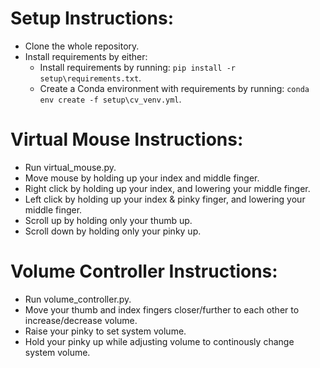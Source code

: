  # Setup Instructions:
 * Clone the whole repository.
 * Install requirements by either:
    * Install requirements by running: `pip install -r setup\requirements.txt`.
    * Create a Conda environment with requirements by running: `conda env create -f setup\cv_venv.yml`.
 
 # Virtual Mouse Instructions:
 * Run virtual_mouse.py.
 * Move mouse by holding up your index and middle finger.
 * Right click by holding up your index, and lowering your middle finger.
 * Left click by holding up your index & pinky finger, and lowering your middle finger.
 * Scroll up by holding only your thumb up.
 * Scroll down by holding only your pinky up.

 # Volume Controller Instructions:
 * Run volume_controller.py.
 * Move your thumb and index fingers closer/further to each other to increase/decrease volume.
 * Raise your pinky to set system volume.
 * Hold your pinky up while adjusting volume to continously change system volume.